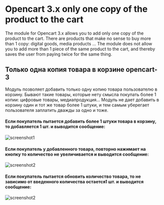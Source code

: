 # Opencart 3.x only one copy of the product to the cart
The module for Opencart 3.x allows you to add only one copy of the product to the cart.
There are products that make no sense to buy more than 1 copy: digital goods, media products ...
The module does not allow you to add more than 1 piece of the same product to the cart, and thereby saves the user from paying twice for the same thing.

## Только одна копия товара в корзине opencart-3
Модуль позволяет добавить только одну копию товара пользователю в корзину. 
Бывают такие товары, которые нету смысла покупать более 1 копии: цифровые товары, медиапродукция...
Модуль не дает добавить в корзину один и тот же товар более 1 штуки, и тем самым уберегает пользователя заплатить дважды за одно и тоже.

#### Если покупатель пытается добавить более 1 штуки товара в корзину, то добавляется 1 шт. и выводится сообщение:
![screenshot1](https://user-images.githubusercontent.com/106067946/180012035-c1361f15-d781-42f1-be63-d970f994eb04.jpg)

#### Если покупатель у добавленного товара, повторно нажимает на кнопку то количество не увеличивается и выводится сообщение:
![screenshot2](https://user-images.githubusercontent.com/106067946/180022779-4565238b-4694-4508-967d-60bde151ad94.jpg)

#### Если покупатель пытается обновить количество товара, то не зависимо от введенного количества остается1 шт. и выводится сообщение:
![screenshot2](https://user-images.githubusercontent.com/106067946/180024520-c084a0d2-af36-418b-8bf0-b6bcb7d5b951.jpg)

